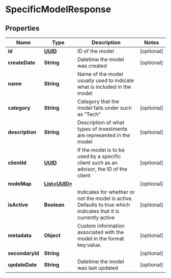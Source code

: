 
# SpecificModelResponse

## Properties
Name | Type | Description | Notes
------------ | ------------- | ------------- | -------------
**id** | [**UUID**](UUID.md) | ID of the model |  [optional]
**createDate** | **String** | Datetime the model was created |  [optional]
**name** | **String** | Name of the model usually used to indicate what is included in the model | 
**category** | **String** | Category that the model falls under such as “Tech” |  [optional]
**description** | **String** | Description of what types of investments are represented in the model |  [optional]
**clientId** | [**UUID**](UUID.md) | If the model is to be used by a specific client such as an advisor, the ID of the client |  [optional]
**nodeMap** | [**List&lt;UUID&gt;**](UUID.md) |  |  [optional]
**isActive** | **Boolean** | Indicates for whether or not the model is active. Defaults to true which indicates that it is currently active |  [optional]
**metadata** | **Object** | Custom information associated with the model in the format key:value. |  [optional]
**secondaryId** | **String** |  |  [optional]
**updateDate** | **String** | Datetime the model was last updated |  [optional]




